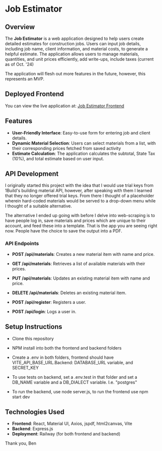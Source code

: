 # Job Estimator

## Overview

The **Job Estimator** is a web application designed to help users create detailed estimates for construction jobs. Users can input job details, including job name, client information, and material costs, to generate a helpful estimate. The application allows users to manage materials, quantities, and unit prices efficiently, add write-ups, include taxes (current as of Oct. '24)

The application will flesh out more features in the future, however, this represents an MVP.

## Deployed Frontend

You can view the live application at: [Job Estimator Frontend](https://job-estimator-fe-production.up.railway.app/)




## Features

- **User-Friendly Interface**: Easy-to-use form for entering job and client details.
- **Dynamic Material Selection**: Users can select materials from a list, with their corresponding prices fetched from saved activity
- **Estimate Calculation**: The application calculates the subtotal, State Tax (10%), and total estimate based on user input.

## API Development

I originally started this project with the idea that I would use trial keys from 1Build's building material API, however, after speaking with them I learned that they no longer offered trial keys. From there I thought of a placeholder wherein hard-coded materials would be served to a drop-down menu while I thought of a suitable alternative.

The alternative I ended up going with before I delve into web-scraping is to have people log in, save
materials and prices which are unique to their account, and feed these into a template. That is the
app you are seeing right now. People have the choice to save the output into a PDF.

### API Endpoints

- **POST /api/materials**: Creates a new material item with name and price.

- **GET /api/materials**: Retrieves a list of available materials with their prices.

- **PUT /api/materials**: Updates an existing material item with name and price.

- **DELETE /api/materials**: Deletes an existing material item.

- **POST /api/register**: Registers a user.

- **POST /api/login**: Logs a user in.

## Setup Instructions

- Clone this repository

- NPM install into both the frontend and backend folders

- Create a .env in both folders, frontend should have VITE_API_BASE_URL.Backend: DATABASE_URL variable, and SECRET_KEY

- To use tests on backend, set a .env.test in that folder and set a DB_NAME variable and a DB_DIALECT variable. I.e. "postgres"

- To run the backend, use node server.js, to run the frontend use npm start dev

## Technologies Used

- **Frontend**: React, Material UI, Axios, jspdf, html2canvas, Vite
- **Backend**: Express.js
- **Deployment**: Railway (for both frontend and backend)

Thank you,
Ben